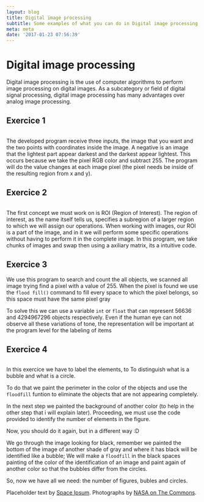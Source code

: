 ```yaml
---
layout: blog
title: Digital image processing
subtitle: Some examples of what you can do in Digital image processing
meta: meta
date: '2017-01-23 07:56:39'
---
```

<div class="container">
    <div class="row">
        <div class="col-lg-8 col-lg-offset-2 col-md-10 col-md-offset-1">
            <h1>Digital image processing</h1>
            <div>
                <p>Digital image processing is the use of computer algorithms to perform image processing on digital images. As a subcategory or field of digital signal processing, digital image processing has many
                advantages over analog image processing.</p>
                <h2 class="section-heading">Exercice 1</h2>
                <div class="col-md-6">
                    <img class="img-responsive" src="https://goo.gl/4TsBtm" alt="">
                </div>
                <p>The developed program receive three inputs, the image that you want and the two points with coordinates inside the image. A negative is an image that the lightest part appear darkest and the darkest  appear lightest. This occurs because we take the pixel RGB color and subtract 255. The program will do the value changes at each image pixel (the pixel needs be inside of the resulting region from x and y).  </p>
                <script src="https://gist.github.com/danmouracunha/47cf339ad10dea06326e7d8a06f18dd6.js"></script>
            </div>
            <div>
                <h2 class="section-heading">Exercice 2</h2>
                <div class="col-md-6">
                    <img class="img-responsive" src="https://goo.gl/5JqyhS" alt="">
                </div>
                <p>The first concept we must work on is ROI (Region of Interest). The region of interest, as the name itself tells us, specifies a subregion of a larger region to which we will assign our operations. When working with images, our ROI is a part of the image, and in it we will perform some specific operations without having to perform it in the complete image.
                In this program, we take chunks of images and swap then using a axiliary matrix, its a intuitive code.</p>
                <script src="https://gist.github.com/danmouracunha/28560a8305943c9f8273efd7cf05b75e.js"></script>
            </div>
            <div>
            <h2 class="section-heading">Exercice 3</h2>
                <p>We use this program to search and count the all objects, we scanned all image trying find a pixel with a value of 255. When the pixel is found we use the <code>flood fill()</code> command to fill every space to which the pixel belongs, so this space must have the same pixel gray</p>
                <p>To solve this we can use a variable <code>int</code> or <code>float</code> that can represent 56636 and  4294967296 objects respectively. Even if the human eye can not observe all these variations of tone, the representation will be important at the program level for the labeling of items</p>
            </div>
            <div>
                <h2 class="section-heading">Exercice 4</h2>
                <div class="col-md-6">
                    <img class="img-responsive" src="https://goo.gl/bG0bBi" alt="">
                </div>
                <p>In this exercice we have to label the elements, to To distinguish what is a bubble and what is a circle.</p>
                <p>To do that we paint the perimeter in the color of the objects and use the <code>floodfill</code> funtion to eliminate the objects that are not appearing completely.</p>
                <p>In the next step we painted the background of another color (to help in the other step that i will explain later). Proceeding, we must use the code provided to identify the number of elements in the figure.</p>
                <p>Now, you should do it again, but in a different way :D </p>
                <p> We go through the image looking for black, remember we painted the bottom of the image of another shade of gray and where it has black will be identified like a bubble; We will make a <code>floodfill</code> in the black spaces painting of the color of the identification of an image and paint again of another color so that the bubbles differ from the circles.</p>
                <p>So, now we have all we need: the number of figures, bubles and circles.</p>
                <script src="https://gist.github.com/danmouracunha/97b58c64c6bcb79b71228aac7f4fdf41.js"></script>
            </div>
            <p>Placeholder text by <a href="http://spaceipsum.com/">Space Ipsum</a>. Photographs by <a href="https://www.flickr.com/photos/nasacommons/">NASA on The Commons</a>.</p>
        </div>
    </div>
</div>
<!-- COMENTARIO EM BAIXO DA FOTO
            <span class="caption text-muted">To go places and do things that have never been done before – that’s what living is all about.</span>-->